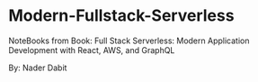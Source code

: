 # Modern-Fullstack-Serverless

NoteBooks from Book: 
Full Stack Serverless: Modern Application Development with React, AWS, and GraphQL 

By:
Nader Dabit 
